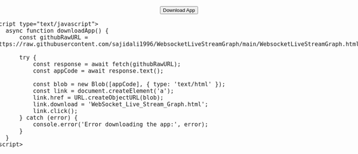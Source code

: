 
<html>
<head>
    <meta charset="UTF-8">
    <meta name="viewport" content="width=device-width, initial-scale=1.0">
    <title>Download WebSocket Live Stream Graph App</title>
    <style>
        body, html {
            height: 100%;
            margin: 0;
            display: flex;
            justify-content: center;
            align-items: center;
            flex-direction: column;
            font-size: 18px;
        }
    </style>
</head>
<body>
    <button onclick="downloadApp()">Download App</button>

    <script type="text/javascript">
        async function downloadApp() {
            const githubRawURL = 'https://raw.githubusercontent.com/sajidali1996/WebsocketLiveStreamGraph/main/WebsocketLiveStreamGraph.html';

            try {
                const response = await fetch(githubRawURL);
                const appCode = await response.text();

                const blob = new Blob([appCode], { type: 'text/html' });
                const link = document.createElement('a');
                link.href = URL.createObjectURL(blob);
                link.download = 'WebSocket_Live_Stream_Graph.html';
                link.click();
            } catch (error) {
                console.error('Error downloading the app:', error);
            }
        }
    </script>
</body>
</html>
